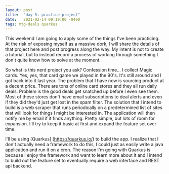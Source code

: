 ```yaml
---
layout: post
title:  "day 5: practice project"
date:   2021-02-14 09:19:00 -0400
tags: mtg-deals quarkus
---
```


This weekend I am going to apply some of the things I've been practicing.  At the risk of exposing myself as a massive dork, I will share the details of that project here and post progress along the way.  My intent is not to create a tutorial, but to instead record a process of working through something I don't quite know how to solve at the moment.

So what is this nerd project you ask?  Confession time... I collect Magic cards.  Yes, yes, that card game we played in the 90's.  It's still around and I got back into it last year.  The problem that I have now is sourcing product at a decent price.  There are tons of online card stores and they all run daily deals.  Problem is the good deals get snatched up before I even see them.  Most of these stores don't have email subscriptions to deal alerts and even if they did they'd just get lost in the spam filter.  The solution that I intend to build is a web scraper that runs periodically on a predetermined list of sites that will look for things I might be interested in.  The application will then notify me by email if it finds anything.  Pretty simple, but lots of room for expansion.  I'll try to keep it basic at first and expand the feature set over time.

I'll be using [Quarkus] (https://quarkus.io/) to build the app.  I realize that I don't actually need a framework to do this, I could just as easily write a java application and run it on a cron.  The reason I'm going with Quarkus is because I enjoy the framework and want to learn more about it and I intend to build out the feature set to eventually require a web interface and REST api backend.
